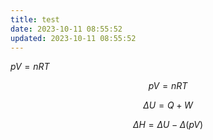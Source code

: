 ```yaml
---
title: test
date: 2023-10-11 08:55:52
updated: 2023-10-11 08:55:52
---
```

$pV=nRT$

$$
pV=nRT
$$

$$
\Delta U=Q+W
$$

$$
\Delta H = \Delta U - \Delta (pV)
$$